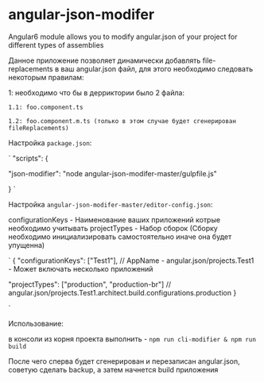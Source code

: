 # angular-json-modifer
Angular6 module allows you to modify angular.json of your project for different types of assemblies

Данное приложение позволяет динамически добавлять file-replacements в ваш angular.json файл, для этого необходимо следовать некоторым правилам:

  1: необходимо что бы в дерриктории было 2 файла:
  
    1.1: foo.component.ts
    
    1.2: foo.component.m.ts (только в этом случае будет сгенерирован fileReplacements)

Настройка `package.json`:

`
"scripts": {

  "json-modifier": "node angular-json-modifer-master/gulpfile.js"
  
}
`

Настройка `angular-json-modifer-master/editor-config.json`:

configurationKeys - Наименование ваших приложений котрые необходимо учитывать
projectTypes - Набор сборок (Сборку необходимо инициализировать самостоятельно иначе она будет упущенна)

`
{
  "configurationKeys": ["Test1"], // AppName - angular.json/projects.Test1 - Может включать несколько приложений
  
  "projectTypes": ["production", "production-br"] // angular.json/projects.Test1.architect.build.configurations.production
}

`

Использование:

в консоли из корня проекта выполнить - `npm run cli-modifier & npm run build`

После чего сперва будет сгенерирован и перезаписан angular.json, советую сделать backup, а затем начнется build приложения
